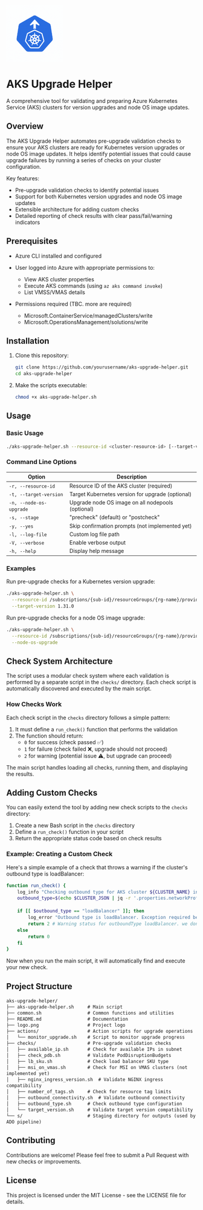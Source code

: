 <img src="/logo.png" width="150" height="150">

# AKS Upgrade Helper

A comprehensive tool for validating and preparing Azure Kubernetes Service (AKS) clusters for version upgrades and node OS image updates.

## Overview

The AKS Upgrade Helper automates pre-upgrade validation checks to ensure your AKS clusters are ready for Kubernetes version upgrades or node OS image updates. It helps identify potential issues that could cause upgrade failures by running a series of checks on your cluster configuration.

Key features:
- Pre-upgrade validation checks to identify potential issues
- Support for both Kubernetes version upgrades and node OS image updates
- Extensible architecture for adding custom checks
- Detailed reporting of check results with clear pass/fail/warning indicators

## Prerequisites

- Azure CLI installed and configured
- User logged into Azure with appropriate permissions to:
  - View AKS cluster properties
  - Execute AKS commands (using `az aks command invoke`)
  - List VMSS/VMAS details

- Permissions required (TBC. more are required)
  - Microsoft.ContainerService/managedClusters/write
  - Microsoft.OperationsManagement/solutions/write

## Installation

1. Clone this repository:
   ```bash
   git clone https://github.com/yourusername/aks-upgrade-helper.git
   cd aks-upgrade-helper
   ```

2. Make the scripts executable:
   ```bash
   chmod +x aks-upgrade-helper.sh
   ```

## Usage

### Basic Usage

```bash
./aks-upgrade-helper.sh --resource-id <cluster-resource-id> [--target-version <version> | --node-os-upgrade]
```

### Command Line Options

| Option | Description |
|--------|-------------|
| `-r, --resource-id` | Resource ID of the AKS cluster (required) |
| `-t, --target-version` | Target Kubernetes version for upgrade (optional) |
| `-n, --node-os-upgrade` | Upgrade node OS image on all nodepools (optional) |
| `-s, --stage` | "precheck" (default) or "postcheck" |
| `-y, --yes` | Skip confirmation prompts (not implemented yet) |
| `-l, --log-file` | Custom log file path |
| `-V, --verbose` | Enable verbose output |
| `-h, --help` | Display help message |

### Examples

Run pre-upgrade checks for a Kubernetes version upgrade:
```bash
./aks-upgrade-helper.sh \
  --resource-id /subscriptions/{sub-id}/resourceGroups/{rg-name}/providers/Microsoft.ContainerService/managedClusters/{cluster-name} \
  --target-version 1.31.0
```

Run pre-upgrade checks for a node OS image upgrade:
```bash
./aks-upgrade-helper.sh \
  --resource-id /subscriptions/{sub-id}/resourceGroups/{rg-name}/providers/Microsoft.ContainerService/managedClusters/{cluster-name} \
  --node-os-upgrade
```

## Check System Architecture

The script uses a modular check system where each validation is performed by a separate script in the `checks/` directory. Each check script is automatically discovered and executed by the main script.

### How Checks Work

Each check script in the `checks` directory follows a simple pattern:

1. It must define a `run_check()` function that performs the validation
2. The function should return:
   - `0` for success (check passed ✅)
   - `1` for failure (check failed ❌, upgrade should not proceed)
   - `2` for warning (potential issue ⚠️, but upgrade can proceed)

The main script handles loading all checks, running them, and displaying the results.

## Adding Custom Checks

You can easily extend the tool by adding new check scripts to the `checks` directory:

1. Create a new Bash script in the `checks` directory
2. Define a `run_check()` function in your script
3. Return the appropriate status code based on check results

### Example: Creating a Custom Check

Here's a simple example of a check that throws a warning if the cluster's outbound type is loadBalancer:

```bash
function run_check() {
    log_info "Checking outbound type for AKS cluster ${CLUSTER_NAME} in resource group ${CLUSTER_RESOURCE_GROUP}"
    outbound_type=$(echo $CLUSTER_JSON | jq -r '.properties.networkProfile.outboundType')

    if [[ $outbound_type == "loadBalancer" ]]; then
        log_error "Outbound type is loadBalancer. Exception required before upgrade. Please see <insert_link> for more details."
        return 2 # Warning status for outboundType loadBalancer. we don't want to block the upgrade, but we need to warn the user.
    else
        return 0
    fi
}
```


Now when you run the main script, it will automatically find and execute your new check.
## Project Structure

```
aks-upgrade-helper/
├── aks-upgrade-helper.sh     # Main script
├── common.sh                 # Common functions and utilities
├── README.md                 # Documentation
├── logo.png                  # Project logo
├── actions/                  # Action scripts for upgrade operations
│   └── monitor_upgrade.sh    # Script to monitor upgrade progress
├── checks/                   # Pre-upgrade validation checks
│   ├── available_ip.sh       # Check for available IPs in subnet
│   ├── check_pdb.sh          # Validate PodDisruptionBudgets
│   ├── lb_sku.sh             # Check load balancer SKU type
│   ├── msi_on_vmas.sh        # Check for MSI on VMAS clusters (not implemented yet)
│   ├── nginx_ingress_version.sh  # Validate NGINX ingress compatibility
│   ├── number_of_tags.sh     # Check for resource tag limits
│   ├── outbound_connectivity.sh  # Validate outbound connectivity
│   ├── outbound_type.sh      # Check outbound type configuration
│   └── target_version.sh     # Validate target version compatibility
└── s/                        # Staging directory for outputs (used by ADO pipeline)
```

## Contributing

Contributions are welcome! Please feel free to submit a Pull Request with new checks or improvements.

## License

This project is licensed under the MIT License - see the LICENSE file for details.

